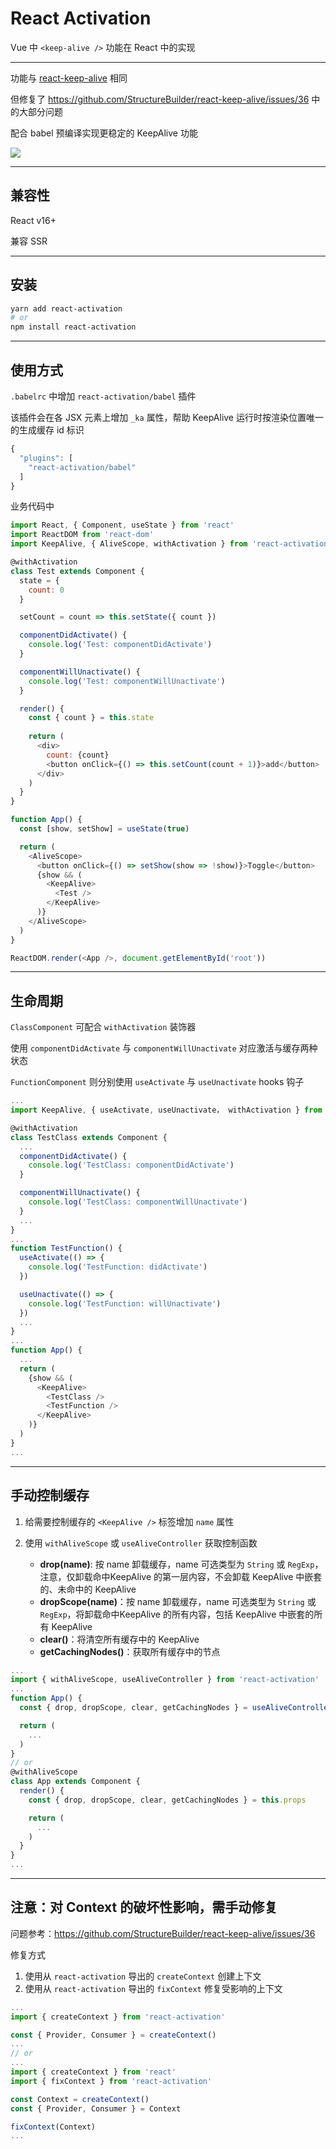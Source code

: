 # React Activation

Vue 中 `<keep-alive />` 功能在 React 中的实现

- - -

功能与 [react-keep-alive](https://github.com/StructureBuilder/react-keep-alive) 相同

但修复了 https://github.com/StructureBuilder/react-keep-alive/issues/36 中的大部分问题

配合 babel 预编译实现更稳定的 KeepAlive 功能

<img src="./docs/ReactActivation.gif">

- - -

## 兼容性

React v16+

兼容 SSR

- - -

## 安装

```bash
yarn add react-activation
# or
npm install react-activation
```
- - -

## 使用方式

`.babelrc` 中增加 `react-activation/babel` 插件

该插件会在各 JSX 元素上增加 `_ka` 属性，帮助 KeepAlive 运行时按渲染位置唯一的生成缓存 id 标识

```javascript
{
  "plugins": [
    "react-activation/babel"
  ]
}
```

业务代码中

```javascript
import React, { Component, useState } from 'react'
import ReactDOM from 'react-dom'
import KeepAlive, { AliveScope, withActivation } from 'react-activation'

@withActivation
class Test extends Component {
  state = {
    count: 0
  }

  setCount = count => this.setState({ count })

  componentDidActivate() {
    console.log('Test: componentDidActivate')
  }

  componentWillUnactivate() {
    console.log('Test: componentWillUnactivate')
  }

  render() {
    const { count } = this.state
    
    return (
      <div>
        count: {count}
        <button onClick={() => this.setCount(count + 1)}>add</button>
      </div>
    )
  }
}

function App() {
  const [show, setShow] = useState(true)

  return (
    <AliveScope>
      <button onClick={() => setShow(show => !show)}>Toggle</button>
      {show && (
        <KeepAlive>
          <Test />
        </KeepAlive>
      )}
    </AliveScope>
  )
}

ReactDOM.render(<App />, document.getElementById('root'))
```

- - -

## 生命周期

`ClassComponent` 可配合 `withActivation` 装饰器

使用 `componentDidActivate` 与 `componentWillUnactivate` 对应激活与缓存两种状态

`FunctionComponent` 则分别使用 `useActivate` 与 `useUnactivate` hooks 钩子

```javascript
...
import KeepAlive, { useActivate, useUnactivate， withActivation } from 'react-activation'

@withActivation
class TestClass extends Component {
  ...
  componentDidActivate() {
    console.log('TestClass: componentDidActivate')
  }

  componentWillUnactivate() {
    console.log('TestClass: componentWillUnactivate')
  }
  ...
}
...
function TestFunction() {
  useActivate(() => {
    console.log('TestFunction: didActivate')
  })

  useUnactivate(() => {
    console.log('TestFunction: willUnactivate')
  })
  ...
}
...
function App() {
  ...
  return (
    {show && (
      <KeepAlive>
        <TestClass />
        <TestFunction />
      </KeepAlive>
    )}
  )
}
...
```

- - -

## 手动控制缓存

1. 给需要控制缓存的 `<KeepAlive />` 标签增加 `name` 属性

2. 使用 `withAliveScope` 或 `useAliveController` 获取控制函数

   - **drop(name)**: 按 name 卸载缓存，name 可选类型为 `String` 或 `RegExp`，注意，仅卸载命中KeepAlive 的第一层内容，不会卸载 KeepAlive 中嵌套的、未命中的 KeepAlive
   - **dropScope(name)**：按 name 卸载缓存，name 可选类型为 `String` 或 `RegExp`，将卸载命中KeepAlive 的所有内容，包括 KeepAlive 中嵌套的所有 KeepAlive
   - **clear()**：将清空所有缓存中的 KeepAlive
   - **getCachingNodes()**：获取所有缓存中的节点

```javascript
...
import { withAliveScope, useAliveController } from 'react-activation'
...
function App() {
  const { drop, dropScope, clear, getCachingNodes } = useAliveController()

  return (
    ...
  )
}
// or
@withAliveScope
class App extends Component {
  render() {
    const { drop, dropScope, clear, getCachingNodes } = this.props

    return (
      ...
    )
  }
}
...
```

- - -

## 注意：对 Context 的破坏性影响，需手动修复

问题参考：https://github.com/StructureBuilder/react-keep-alive/issues/36

修复方式

1. 使用从 `react-activation` 导出的 `createContext` 创建上下文
2. 使用从 `react-activation` 导出的 `fixContext` 修复受影响的上下文

```javascript
...
import { createContext } from 'react-activation'

const { Provider, Consumer } = createContext()
...
// or
...
import { createContext } from 'react'
import { fixContext } from 'react-activation'

const Context = createContext()
const { Provider, Consumer } = Context

fixContext(Context)
...
```